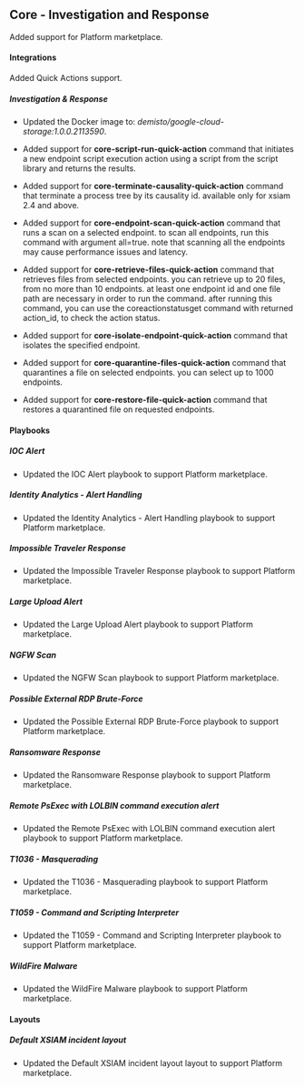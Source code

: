 ## Core - Investigation and Response

Added support for Platform marketplace.

#### Integrations

Added Quick Actions support.

##### Investigation & Response

- Updated the Docker image to: *demisto/google-cloud-storage:1.0.0.2113590*.


- Added support for **core-script-run-quick-action** command that initiates a new endpoint script execution action using a script from the script library and returns the results.
- Added support for **core-terminate-causality-quick-action** command that terminate a process tree by its causality id. available only for xsiam 2.4 and above.
- Added support for **core-endpoint-scan-quick-action** command that runs a scan on a selected endpoint. to scan all endpoints, run this command with argument all=true. note that scanning all the endpoints may cause performance issues and latency.
- Added support for **core-retrieve-files-quick-action** command that retrieves files from selected endpoints. you can retrieve up to 20 files, from no more than 10 endpoints. at least one endpoint id and one file path are necessary in order to run the command. after running this command, you can use the coreactionstatusget command with returned action_id, to check the action status.
- Added support for **core-isolate-endpoint-quick-action** command that isolates the specified endpoint.
- Added support for **core-quarantine-files-quick-action** command that quarantines a file on selected endpoints. you can select up to 1000 endpoints.
- Added support for **core-restore-file-quick-action** command that restores a quarantined file on requested endpoints.


#### Playbooks

##### IOC Alert

- Updated the IOC Alert playbook to support Platform marketplace.

##### Identity Analytics - Alert Handling

- Updated the Identity Analytics - Alert Handling playbook to support Platform marketplace.

##### Impossible Traveler Response

- Updated the Impossible Traveler Response playbook to support Platform marketplace.

##### Large Upload Alert

- Updated the Large Upload Alert playbook to support Platform marketplace.

##### NGFW Scan

- Updated the NGFW Scan playbook to support Platform marketplace.

##### Possible External RDP Brute-Force

- Updated the Possible External RDP Brute-Force playbook to support Platform marketplace.

##### Ransomware Response

- Updated the Ransomware Response playbook to support Platform marketplace.

##### Remote PsExec with LOLBIN command execution alert

- Updated the Remote PsExec with LOLBIN command execution alert playbook to support Platform marketplace.

##### T1036 - Masquerading

- Updated the T1036 - Masquerading playbook to support Platform marketplace.

##### T1059 - Command and Scripting Interpreter

- Updated the T1059 - Command and Scripting Interpreter playbook to support Platform marketplace.

##### WildFire Malware

- Updated the WildFire Malware playbook to support Platform marketplace.


#### Layouts

##### Default XSIAM incident layout

- Updated the Default XSIAM incident layout layout to support Platform marketplace.

